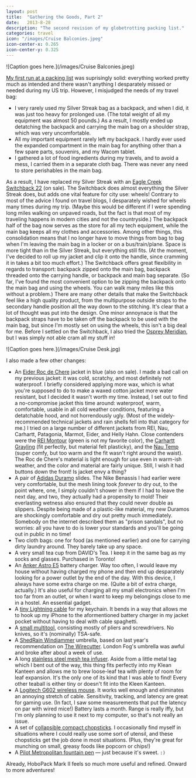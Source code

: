 ```yaml
---
layout: post
title:  "Gathering the Goods, Part 2"
date:   2013-8-28
description: "The second revision of my globetrotting packing list."
categories: travel
icon: "/images/Cruise Balconies.jpeg"
icon-center-x: 0.265
icon-center-y: 0.325
---
```

![Caption goes here.](/images/Cruise Balconies.jpeg)

[My first run at a packing list](/2013/8/28/gathering-the-goods) was suprisingly solid: everything worked pretty much as intended and there wasn't anything I desparately missed or needed during my US trip. However, I misjudged the needs of my travel bag:

* I very rarely used my Silver Streak bag as a backpack, and when I did, it was just too heavy for prolonged use. (The total weight of all my equipment was almost 50 pounds.) As a result, I mostly ended up detatching the backpack and carrying the main bag on a shoulder strap, which was very uncomfortable.
* All my important equipment rarely left my backpack. I hardly ever used the expanded compartment in the main bag for anything other than a few spare parts, souvenirs, and my Wacom tablet.
* I gathered a lot of food ingredients during my travels, and to avoid a mess, I carried them in a separate cloth bag. There was never any need to store perishables in the main bag.

As a result, I have replaced my Silver Streak with an [Eagle Creek Switchback 22](http://www.amazon.com/dp/B00BYFABC2/?tag=arcwasher-20) (on sale). The Switchback does almost everything the Silver Streak does, but adds one vital feature for city use: wheels! Contrary to most of the advice I found on travel blogs, I desparately wished for wheels many times during my trip. (Maybe this would be different if I were spending long miles walking on unpaved roads, but the fact is that most of my traveling happens in modern cities and not the countryside.) The backpack half of the bag now serves as the store for all my tech equipment, while the main bag keeps all my clothes and accessories. Among other things, this consolidation means that I no longer have to move things from bag to bag when I'm leaving the main bag in a locker or on a bus/train/plane. Space is more tight than in the Silver Streak, but everything still fits. (At the moment, I've decided to roll up my jacket and clip it onto the handle, since cramming it in takes a bit too much effort.) The Switchback offers great flexibility in regards to transport: backpack zipped onto the main bag, backpack threaded onto the carrying handle, or backpack and main bag separate. (So far, I've found the most convenient option to be zipping the backpack onto the main bag and using the wheels. You can walk many miles like this without a problem.) There are many other details that make the Switchback feel like a high quality product, from the multipurpose outside straps to the secondary handle position all the way down to the stitching. It's clear that a lot of thought was put into the design. One minor annoynace is that the backpack straps have to be taken off the backpack to be used with the main bag, but since I'm mostly set on using the wheels, this isn't a big deal for me. Before I settled on the Switchback, I also tried the [Osprey Meridian](http://www.amazon.com/dp/B006P65P1W/?tag=arcwasher-20), but I was simply not able cram all my stuff in!

![Caption goes here.](/images/Cruise Desk.jpg)

I also made a few other changes:

* An [Eider Roc de Chere](http://www.backcountry.com/eider-roc-de-chere-jacket-mens) jacket in blue (also on sale). I made a bad call on my previous jacket: it was cold, scratchy, and most definitely not waterproof. I briefly considered applying more wax, which is what you're supposed to do to make a waxed cotton jacket more water resistant, but I decided it wasn't worth my time. Instead, I set out to find a no-compromise jacket this time around: waterproof, warm, comfortable, usable in all cold weather conditions, featuring a detatchable hood, and not horrendously ugly. (Most of the widely-recommended technical jackets and rain shells fell into that category for me.) I tried on a large number of different jackets from REI, Nau, Carhartt, Patagonia, Marmot, Eider, and Helly Hahn. Close contenders were the [REI Montour](http://www.rei.com/product/833085/rei-montour-travel-jacket-mens) (green is not my favorite color), the [Carhartt Grayling](http://www.amazon.com/dp/B007MKTRVY/?tag=arcwasher-20) (fit perfectly, but material felt plasticky), and the [Nau Temp](http://www.nau.com/mens/categories/jackets/temp-jacket-plaid-050m01.html) (super comfy, but too warm and the fit wasn't right around the waist). The Roc de Chere's material is light enough for use even in warm-ish weather, and the color and material are fairly unique. Still, I wish it had buttons down the front! Is jacket envy a thing?
* A pair of [Adidas Duramo](http://www.amazon.com/dp/B002F00D9G/?tag=arcwasher-20) slides. The Nike Benassis I had earlier were very comfortable, but the mesh lining took *forever* to dry out, to the point where, one, I simply couldn't shower in them if I had to leave the next day, and two, they actually had a propensity to mold! Their everlasting wetness also ensured that they could never double as slippers. Despite being made of a plastic-like material, my new Duramos are shockingly comfortable and dry out pretty much immediately. Somebody on the internet described them as "prison sandals", but no worries: all you have to do is lower your standards and you'll be going out in public in no time!
* Two cloth bags: one for food (as mentioned earlier) and one for carrying dirty laundry around. They barely take up any space.
* A very small tea cup from DAVID's Tea. I keep it in the same bag as my socks and glasses. Purchased in Toronto!
* An [Anker Astro E5](http://www.amazon.com/dp/B00D5T3QK4/?tag=arcwasher-20) battery charger. Way too often, I would leave my house without having charged my phone and then end up desparately looking for a power outlet by the end of the day. With this device, I always have some extra charge on me. (Quite a bit of extra charge, actually.) It's also useful for charging all my small electronics when I'm too far from an outlet, or when I want to keep my belongings close to me in a hostel. An essential gadget.
* A [tiny Lightning cable](http://www.amazon.com/dp/B00E9B8V5M/?tag=arcwasher-20) for my keychain. It bends in a way that allows me to hook up my iPhone to the aformentioned battery charger in my jacket pocket without having to deal with cable spaghetti.
* A [small multitool](http://www.amazon.com/dp/B000056VTW/?tag=arcwasher-20), consisting mostly of pliers and screwdrivers. No knives, so it's (nominally) TSA-safe.
* A [ShedRain Windjammer](http://www.amazon.com/dp/B0056B9U0Y/?tag=arcwasher-20) umbrella, based on last year's recommendation on [The Wirecutter](http://thewirecutter.com/reviews/best-umbrella/). London Fog's umbrella was awful and broke after about a week of use.
* A long [stainless steel mesh tea infuser](http://www.amazon.com/dp/B000BU7U0W/?tag=arcwasher-20). Aside from a little metal tag which I bent out of the way, this thing fits perfectly into my Klean Kanteen and allows me to brew loose-leaf tea with plenty of room for leaf expansion. It's the only one of its kind that I was able to find! Every other teaball is either tiny or doesn't fit into the Kleen Kanteen.
* A [Logitech G602 wireless mouse](http://www.amazon.com/dp/B00E4MQODC/?tag=arcwasher-20). It works well enough and eliminates an annoying stretch of cable. Sensitivity, tracking, and latency are great for gaming use. (In fact, I saw some measurements that put the latency on par with wired mice!) Battery lasts a month. Range is really iffy, but I'm only planning to use it next to my computer, so that's not really an issue.
* A set of [collapsible compact chopsticks](http://www.amazon.com/dp/B00AWD9LY6/?tag=arcwasher-20). I occasionally find myself in situations where I could really use some sort of utensil, and these chopsticks get the job done in most situations. (Plus, they're great for munching on small, greasy foods like popcorn or chips!)
* A [Pilot Metropolitan fountain pen](http://www.amazon.com/dp/B009M3PIHQ/?tag=arcwasher-20) — just because it's sweet. `:)`

Already, HoboPack Mark II feels so much more useful and refined. Onward to more adventures!